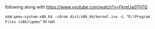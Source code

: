 following along with https://www.youtube.com/watch?v=FkrpUaGThTQ

use  ```qemu-system-x86_64 -cdrom dist/x86_64/kernel.iso -L "D:\Program Files (x86)\qemu"``` to run